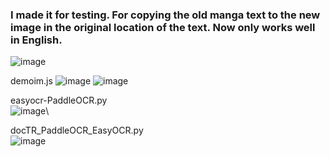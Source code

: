 ### I made it for testing. For copying the old manga text to the new image in the original location of the text. Now only works well in English.

![image](https://user-images.githubusercontent.com/22098092/212450628-765d9b98-2798-4743-8742-03b6095272bf.png)

demoim.js
![image](https://github.com/Kuju29/Text_to_same_location_for_manga-DEMO./assets/22098092/470da2ce-9902-4d1b-8057-9a2471cbdf54)
![image](https://github.com/Kuju29/Text_to_same_location_for_manga-DEMO./assets/22098092/06fd35bd-184a-40eb-8f48-6072379339ef)

easyocr-PaddleOCR.py\
![image](https://github.com/user-attachments/assets/78f5feed-9263-47aa-b3b8-f9afc4d4219c)\

docTR_PaddleOCR_EasyOCR.py\
![image](https://github.com/user-attachments/assets/33443dbb-9dc2-475a-ac4f-1cb414b98e64)
